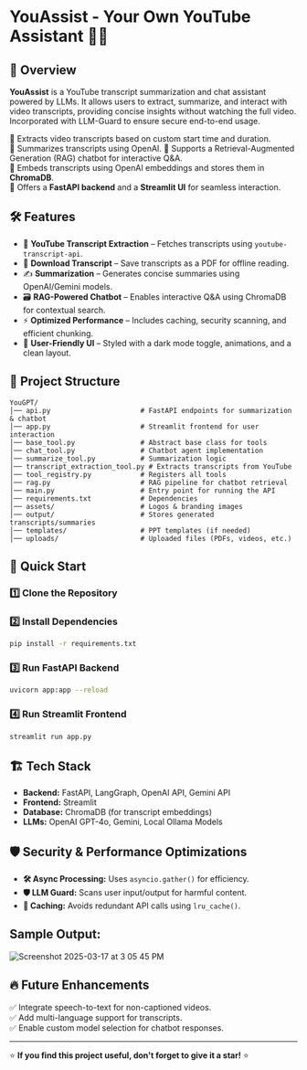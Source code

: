 # YouAssist - Your Own YouTube Assistant 🎥🤖



## 🚀 Overview

**YouAssist** is a YouTube transcript summarization and chat assistant powered by LLMs. It allows users to extract, summarize, and interact with video transcripts, providing concise insights without watching the full video. Incorporated with LLM-Guard to ensure secure end-to-end usage.

🔹 Extracts video transcripts based on custom start time and duration.  
🔹 Summarizes transcripts using OpenAI. 
🔹 Supports a Retrieval-Augmented Generation (RAG) chatbot for interactive Q&A.  
🔹 Embeds transcripts using OpenAI embeddings and stores them in **ChromaDB**.  
🔹 Offers a **FastAPI backend** and a **Streamlit UI** for seamless interaction.  

## 🛠️ Features

- 🎯 **YouTube Transcript Extraction** – Fetches transcripts using `youtube-transcript-api`.
- 📄 **Download Transcript** – Save transcripts as a PDF for offline reading.
- ✍️ **Summarization** – Generates concise summaries using OpenAI/Gemini models.
- 🗃 **RAG-Powered Chatbot** – Enables interactive Q&A using ChromaDB for contextual search.
- ⚡ **Optimized Performance** – Includes caching, security scanning, and efficient chunking.
- 🎨 **User-Friendly UI** – Styled with a dark mode toggle, animations, and a clean layout.

## 📂 Project Structure

```
YouGPT/
│── api.py                      # FastAPI endpoints for summarization & chatbot
│── app.py                      # Streamlit frontend for user interaction
│── base_tool.py                # Abstract base class for tools
│── chat_tool.py                # Chatbot agent implementation
│── summarize_tool.py           # Summarization logic
│── transcript_extraction_tool.py # Extracts transcripts from YouTube
│── tool_registry.py            # Registers all tools
│── rag.py                      # RAG pipeline for chatbot retrieval
│── main.py                     # Entry point for running the API
│── requirements.txt            # Dependencies
│── assets/                     # Logos & branding images
│── output/                     # Stores generated transcripts/summaries
│── templates/                  # PPT templates (if needed)
│── uploads/                    # Uploaded files (PDFs, videos, etc.)
```

## 🚀 Quick Start

### 1️⃣ Clone the Repository


### 2️⃣ Install Dependencies
```sh
pip install -r requirements.txt
```

### 3️⃣ Run FastAPI Backend
```sh
uvicorn app:app --reload
```

### 4️⃣ Run Streamlit Frontend
```sh
streamlit run app.py
```

## 🏗️ Tech Stack
- **Backend:** FastAPI, LangGraph, OpenAI API, Gemini API
- **Frontend:** Streamlit
- **Database:** ChromaDB (for transcript embeddings)
- **LLMs:** OpenAI GPT-4o, Gemini, Local Ollama Models

## 🛡️ Security & Performance Optimizations
- **🛠 Async Processing:** Uses `asyncio.gather()` for efficiency.
- **🛡 LLM Guard:** Scans user input/output for harmful content.
- **📌 Caching:** Avoids redundant API calls using `lru_cache()`.

## Sample Output:

![Screenshot 2025-03-17 at 3 05 45 PM](https://github.com/user-attachments/assets/116cf17a-9e58-400a-beb8-90a9786a9607)


## 🔥 Future Enhancements
✅ Integrate speech-to-text for non-captioned videos.  
✅ Add multi-language support for transcripts.  
✅ Enable custom model selection for chatbot responses.  

---

⭐ **If you find this project useful, don't forget to give it a star!** ⭐

